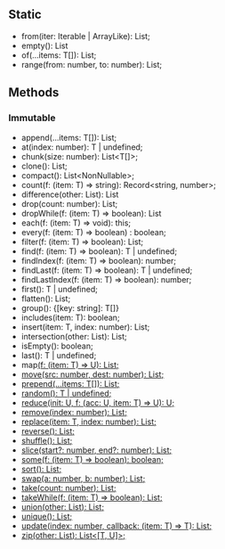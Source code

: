 ## Static

* from<T>(iter: Iterable<T> | ArrayLike<T>): List<T>;
* empty<T>(): List<T>
* of<T>(...items: T[]): List<T>;
* range(from: number, to: number): List<number>;


## Methods

### Immutable

* append(...items: T[]): List<T>;
* at(index: number): T | undefined;
* chunk(size: number): List<T[]>; 
* clone(): List<T>;
* compact(): List<NonNullable<T>>;
* count(f: (item: T) => string): Record<string, number>;
* difference(other: List<T>): List<T>
* drop(count: number): List<T>;
* dropWhile(f: (item: T) => boolean): List<T>
* each(f: (item: T) => void): this;
* every(f: (item: T) => boolean) : boolean;
* filter(f: (item: T) => boolean): List<T>;
* find(f: (item: T) => boolean): T | undefined;
* findIndex(f: (item: T) => boolean): number;
* findLast(f: (item: T) => boolean): T | undefined;
* findLastIndex(f: (item: T) => boolean): number;
* first(): T | undefined;
* flatten(): List<T>;
* group(): {[key: string]: T[]}
* includes(item: T): boolean;
* insert(item: T, index: number): List<T>;
* intersection(other: List<T>): List<T>;
* isEmpty(): boolean;
* last(): T | undefined;
* map<U>(f: (item: T) => U): List<U>;
* move(src: number, dest: number): List<T>;
* prepend(...items: T[]): List<T>;
* random(): T | undefined;
* reduce<U>(init: U, f: (acc: U, item: T) => U): U;
* remove(index: number): List<T>;
* replace(item: T, index: number): List<T>;
* reverse(): List<T>;
* shuffle(): List<T>;
* slice(start?: number, end?: number): List<T>;
* some(f: (item: T) => boolean): boolean;
* sort(): List<T>;
* swap(a: number, b: number): List<T>;
* take(count: number): List<T>;
* takeWhile(f: (item: T) => boolean): List<T>;
* union(other: List<T>): List<T>;
* unique(): List<T>;
* update(index: number, callback: (item: T) => T): List<T>;
* zip<U>(other: List<U>): List<[T, U]>;
